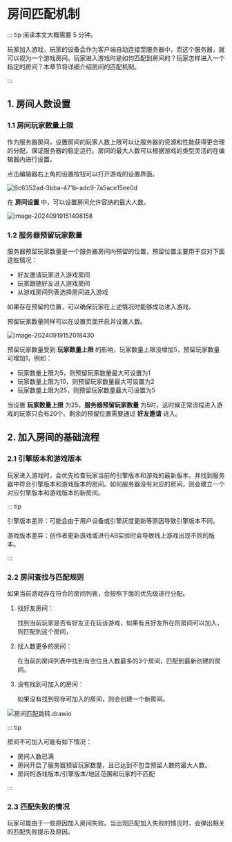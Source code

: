 # 房间匹配机制

::: tip 阅读本文大概需要 5 分钟。

玩家加入游戏，玩家的设备会作为客户端自动连接至服务器中，而这个服务器，就可以视为一个游戏房间。玩家进入游戏时是如何匹配到房间的？玩家怎样进入一个指定的房间？本章节将详细介绍房间的匹配机制。

:::

## 1. 房间人数设置

### 1.1 房间玩家数量上限

作为服务器房间，设置房间的玩家人数上限可以让服务器的资源和性能获得更合理的分配，保证服务器的稳定运行。房间的最大人数可以根据游戏的类型灵活的在编辑器内进行设置。

点击编辑器右上角的设置按钮可以打开游戏的设置界面。

![6c6352ad-3bba-471b-adc9-7a5ace15ee0d](https://arkimg.ark.online/6c6352ad-3bba-471b-adc9-7a5ace15ee0d.webp) 

在 **房间设置** 中，可以设置房间允许容纳的最大人数。

![image-20240919151408158](https://arkimg.ark.online/image-20240919151408158.webp) 

### 1.2 服务器预留玩家数量

服务器预留玩家数量是一个服务器房间内预留的位置，预留位置主要用于应对下面这些情况：

- 好友邀请玩家进入游戏房间
- 玩家跟随好友进入游戏房间
- 从游戏房间列表选择房间进入游戏

如果存在预留的位置，可以确保玩家在上述情况时能够成功进入游戏。

预留玩家数量同样可以在设置页面开启并设置人数。

![image-20240919152018430](https://arkimg.ark.online/image-20240919152018430.webp) 

预留玩家数量受到 **玩家数量上限** 的影响，玩家数量上限没增加5，预留玩家数量可增加1，例如：

- 玩家数量上限为5，则预留玩家数量最大可设置为1
- 玩家数量上限为10，则预留玩家数量最大可设置为2
- 玩家数量上限为25，则预留玩家数量最大可设置为5

当设置 **玩家数量上限** 为25，**服务器预留玩家数量** 为5时，这时候正常流程进入游戏的玩家只会有20个。剩余的预留位置需要通过 **好友邀请** 进入。

## 2. 加入房间的基础流程

### 2.1 引擎版本和游戏版本

玩家进入游戏时，会优先检查玩家当前的引擎版本和游戏的最新版本，并找到服务器中符合引擎版本和游戏版本的房间。如何服务器没有对应的房间，则会建立一个对应引擎版本和游戏版本的新房间。

::: tip 

引擎版本差异：可能会由于用户设备或引擎灰度更新等原因导致引擎版本不同。

游戏版本差异：创作者更新游戏或进行AB实验时会导致线上游戏出现不同的版本。

:::

### 2.2 房间查找与匹配规则

如果当前游戏存在符合的房间列表，会按照下面的优先级进行分配。

1. 找好友房间：

   找到当前玩家是否有好友正在玩该游戏，如果有且好友所在的房间可以加入，则匹配到这个房间，

2. 找人数更多的房间：

   在当前的房间列表中找到有空位且人数最多的3个房间，匹配到最新创建的房间。

3. 没有找到可加入的房间：

   如果没有找到现存可加入的房间，则会创建一个新房间。

![房间匹配跳转.drawio](https://arkimg.ark.online/%E6%88%BF%E9%97%B4%E5%8C%B9%E9%85%8D%E8%B7%B3%E8%BD%AC.drawio.webp) 

::: tip 

房间不可加入可能有如下情况：

- 房间人数已满
- 房间开启了服务器预留玩家数量，且已达到不包含预留人数的最大人数。
- 房间的游戏版本/引擎版本/地区范围和玩家的不匹配

:::

### 2.3 匹配失败的情况

玩家可能由于一些原因加入房间失败。当出现匹配加入失败的情况时，会弹出相关的匹配失败提示及原因。